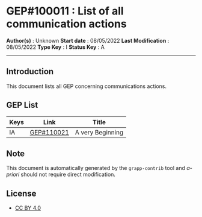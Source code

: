 # GEP#100011 : List of all communication actions

__Author(s)__ : Unknown
__Start date__ : 08/05/2022
__Last Modification__ : 08/05/2022
__Type Key__ : I
__Status Key__ : A

----------------------

## Introduction

This document lists all GEP concerning communications actions.


## GEP List

| Keys | Link | Title |
|-|-|-|
| IA | [GEP#110021](./gep-110021.md) | A very Beginning |
## Note

This document is automatically generated by the `grapp-contrib` tool and _a-priori_ should not require direct modification.


## License

- [CC BY 4.0](https://creativecommons.org/licenses/by/4.0/)